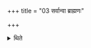 +++
title = "03 सर्वान्वा ब्राह्मणः"

+++

<details><summary>थिते</summary>

3. Or a Brāhmaṇa- sacrificer (should mutter) all the formulae (mentioned in Sūtra 2).
</details>
